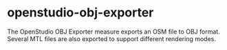 # openstudio-obj-exporter

The OpenStudio OBJ Exporter measure exports an OSM file to OBJ format.  Several MTL files are also exported to support different rendering modes.
